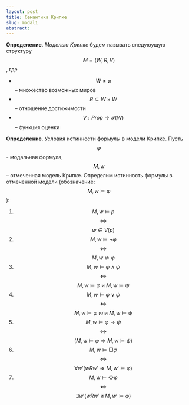 ```yaml
---
layout: post
title: Cемантика Крипке
slug: modal1
abstract:
---
```


**Определение**. *Моделью Крипке* будем называть следуюущую структуру $$M = (W, R, V)$$, где

- $$W \not = \varnothing$$ – множество возможных миров
- $$R \subseteq W \times W$$ – отношение достижимости
- $$V: Prop \to \mathcal{P}(W)$$ – функция оценки

**Определение**. Условия истинности формулы в модели Крипке. Пусть $$\varphi$$ -  модальная формула, $$M, w$$ – отмеченная модель Крипке. Определим истинность формулы в отмеченной модели (обозначение: $$M, w \models \varphi$$):

1. $$M, w \models p$$ $$\iff$$ $$w \in V(p)$$
2. $$M, w \models \neg \varphi$$ $$\iff$$ $$M, w \not \models \varphi$$
3. $$M, w \models \varphi \wedge \psi$$ $$\iff$$ $$M, w \models \varphi \text{ и } M, w \models \psi$$
4. $$M, w \models \varphi \vee \psi$$ $$\iff$$ $$M, w \models \varphi \text{ или } M, w \models \psi$$
5. $$M, w \models \varphi \to \psi$$ $$\iff$$ $$(M, w \models \varphi \Rightarrow M, w \models \psi)$$
6. $$M, w \models \Box \varphi$$ $$\iff$$ $$\forall w' (wRw' \Rightarrow M, w' \models \varphi)$$
7. $$M, w \models \Diamond \varphi$$ $$\iff$$ $$\exists w' (wRw' \text{ и } M, w' \models \varphi)$$